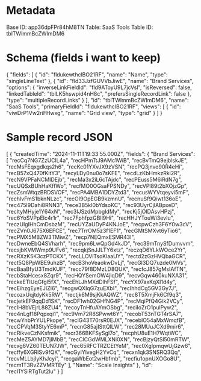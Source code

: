 # Metadata
Base ID: app36dpFPr84hM8TN
Table: SaaS Tools
Table ID: tblTWlmmBcZWImDM6

# Schema (fields i want to keep)
{
  "fields": [
    {
      "id": "fldukewthclBO21RF",
      "name": "Name",
      "type": "singleLineText"
    },
    {
      "id": "fld33JzfGUVVbJiwE",
      "name": "Brand Services",
      "options": {
        "inverseLinkFieldId": "fld9AToyU9L7jcVsl",
        "isReversed": false,
        "linkedTableId": "tblLK5hswpid4nH8c",
        "prefersSingleRecordLink": false
      },
      "type": "multipleRecordLinks"
    }
  ],
  "id": "tblTWlmmBcZWImDM6",
  "name": "SaaS Tools",
  "primaryFieldId": "fldukewthclBO21RF",
  "views": [
    {
      "id": "viwDrP1Vw2riFHwxg",
      "name": "Grid view",
      "type": "grid"
    }
  ]
}

# Sample record JSON
[
  {
    "createdTime": "2024-11-11T19:33:55.000Z",
    "fields": {
      "Brand Services": [
        "recCq7NG7ZzUClL4a",
        "recHPmTtJ9AMc1WiB",
        "recBvTmQ9ejblskJE",
        "recMsFEqxgdkqs2h6",
        "recKc01YXvJX9zVSN",
        "recPQ3jnvo90R4eHi",
        "recB57xQ470fKitY3",
        "recyLDy0nu0o7sKFE",
        "recdLzKbHmkzRki2R",
        "recN9VPFaNCMIDEjb",
        "recMa3x2iL6cTAjdc",
        "recPEuss5M6iRdN7g",
        "recUQSxBUhHaKffWo",
        "recfMO0OGsaFPSNDy",
        "recVPl89t2bXOjzGp",
        "recZsmWtqzBRDSVOF",
        "recPA4MBA1DDYZtd3",
        "recusWYVtqeyvi5mF",
        "rechlvFmS1bknNLzc",
        "recOI9OpEGB9kzmnU",
        "recnuSf9Qiwt136oE",
        "rec475l9Dahi8RNN3",
        "rece3B5kI0bYdsoKC",
        "rec93UyrCjlABpxeD",
        "recltyMHyje1Y64xN",
        "rec3lJSzdMpbgIdMy",
        "recKj5jOlDAsvHPzj",
        "rec6YoSVPpEIc4r1r",
        "rec7FphfpzGBIl9Hi",
        "recHHJYTouWi3evIu",
        "reczUlgIHhCmDsbzM",
        "recUYZaUDyP4KNJoE",
        "recpwCzh3F6Y0w3cV",
        "recZVn0J675X6EFCE",
        "rec7TrrOM5z3f1EF1",
        "recGMtSMXvt6yTio6",
        "recPMX5MBZW3TMiwZ",
        "recp7NEQmxESMR43I",
        "recDwneEbQ4SVharh",
        "rec9pm6LwQpGd4kJD",
        "rec39mTnySfDumvvm",
        "recsjbKVMWmp9UFv6",
        "recqkjSnJJLTY6xtz",
        "reczqD6YLkWOce2Yr",
        "recRXzK5K3czPTCKX",
        "recLLOVlTsoKlaaUY",
        "rectd2zGzHVQbaGCR",
        "rect5Q8PpWBE9uhzB",
        "recB3hoVeaokwDvLj",
        "recGI3DQ7uzde0MVs",
        "recBaaBfyU3TmdKUF",
        "recc79f8DMzLD8QUK",
        "recfcJ857gMsIAfTN",
        "recbStaHcesx8Zqr9",
        "recHQYSemOW4jlqD9",
        "recvGqw460kuNXA31",
        "reckeETIUqGfgl5fX",
        "recEhLJhMXdDlhFSf",
        "recYX97axKqXI1d4y",
        "recEihzgEyeEJIZI6",
        "recgwQXIqG7zuEXbI",
        "recIhhdCg5GV3Gy7J",
        "recozxUqjtdyKk5RW",
        "rectjk6M9sjKkAQWZ",
        "rec8T5XmjFk6Cf9q3",
        "recjetkEF9qqDd1SK",
        "recDF1wh02GHfNG4P",
        "recMqiPfQ4Gik2VCy",
        "recIH8bVEjrL88ZU4",
        "recoyTnHfuAYmOSbg",
        "reciIoZrO1pulPyw2",
        "rec4nLgf18Pqpxqi1",
        "rec9Vm72R8SPwwt6Y",
        "recobT53nTGT4rSA7",
        "recwYnbPrYULPkope",
        "reclG43T70rsR0EJX",
        "receblO54aMxWmqfB",
        "recCPVqM3StyYE6mP",
        "recnG85ajISttQlLW",
        "rec28MUuJCXd9mir6",
        "recRikveCzNKsfmik",
        "recr366BKFSySgI7o",
        "recphU8uE1H7WqtWC",
        "recMeZ5AYMD7jIMbB",
        "recClCGdWMLXNi0XN",
        "recBjzyQtSl50mRTW",
        "recxg6VZ60TEUN7JW",
        "rec65RFCTRZCEtYeM",
        "rec0XgIpmqwUjGzw6",
        "recffy6XGRISv9fQK",
        "recGyIYlvegH2YvCq",
        "recxn1qk3SNSRQ3Qq",
        "recvMLLbjIyKhJcyi",
        "recgaWbEot2wHbfmb",
        "recfiu1opnUXOGo8U",
        "recm1T3RvZZVMRTEy"
      ],
      "Name": "Scale Insights"
    },
    "id": "recI1YSiRTgTut2lu"
  }
]